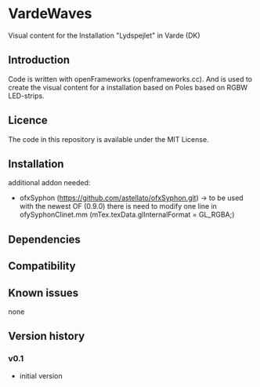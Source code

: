 # VardeWaves
Visual content for the Installation "Lydspejlet" in Varde (DK)

Introduction
------------
Code is written with openFrameworks (openframeworks.cc). And is used to create the visual content for a installation based on Poles based on RGBW LED-strips.

Licence
-------
The code in this repository is available under the MIT License.

Installation
------------

additional addon needed:
- ofxSyphon (https://github.com/astellato/ofxSyphon.git)
  -> to be used with the newest OF (0.9.0) there is need to modify one line in ofySyphonClinet.mm
     (mTex.texData.glInternalFormat = GL_RGBA;)

Dependencies
------------


Compatibility
------------


Known issues
------------
none

Version history
------------

### v0.1
- initial version
